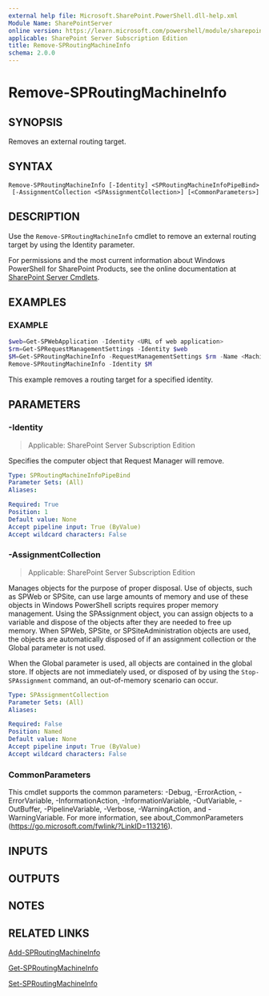 ```yaml
---
external help file: Microsoft.SharePoint.PowerShell.dll-help.xml
Module Name: SharePointServer
online version: https://learn.microsoft.com/powershell/module/sharepoint-server/remove-sproutingmachineinfo
applicable: SharePoint Server Subscription Edition
title: Remove-SPRoutingMachineInfo
schema: 2.0.0
---
```


# Remove-SPRoutingMachineInfo

## SYNOPSIS
Removes an external routing target.

## SYNTAX

```
Remove-SPRoutingMachineInfo [-Identity] <SPRoutingMachineInfoPipeBind>
 [-AssignmentCollection <SPAssignmentCollection>] [<CommonParameters>]
```

## DESCRIPTION
Use the `Remove-SPRoutingMachineInfo` cmdlet to remove an external routing target by using the Identity parameter.

For permissions and the most current information about Windows PowerShell for SharePoint Products, see the online documentation at [SharePoint Server Cmdlets](https://learn.microsoft.com/powershell/sharepoint/sharepoint-server/sharepoint-server-cmdlets).

## EXAMPLES

### EXAMPLE
```powershell
$web=Get-SPWebApplication -Identity <URL of web application>
$rm=Get-SPRequestManagementSettings -Identity $web
$M=Get-SPRoutingMachineInfo -RequestManagementSettings $rm -Name <MachineName>
Remove-SPRoutingMachineInfo -Identity $M
```

This example removes a routing target for a specified identity.

## PARAMETERS

### -Identity

> Applicable: SharePoint Server Subscription Edition

Specifies the computer object that Request Manager will remove.

```yaml
Type: SPRoutingMachineInfoPipeBind
Parameter Sets: (All)
Aliases:

Required: True
Position: 1
Default value: None
Accept pipeline input: True (ByValue)
Accept wildcard characters: False
```

### -AssignmentCollection

> Applicable: SharePoint Server Subscription Edition

Manages objects for the purpose of proper disposal.
Use of objects, such as SPWeb or SPSite, can use large amounts of memory and use of these objects in Windows PowerShell scripts requires proper memory management.
Using the SPAssignment object, you can assign objects to a variable and dispose of the objects after they are needed to free up memory.
When SPWeb, SPSite, or SPSiteAdministration objects are used, the objects are automatically disposed of if an assignment collection or the Global parameter is not used.

When the Global parameter is used, all objects are contained in the global store.
If objects are not immediately used, or disposed of by using the `Stop-SPAssignment` command, an out-of-memory scenario can occur.

```yaml
Type: SPAssignmentCollection
Parameter Sets: (All)
Aliases:

Required: False
Position: Named
Default value: None
Accept pipeline input: True (ByValue)
Accept wildcard characters: False
```

### CommonParameters
This cmdlet supports the common parameters: -Debug, -ErrorAction, -ErrorVariable, -InformationAction, -InformationVariable, -OutVariable, -OutBuffer, -PipelineVariable, -Verbose, -WarningAction, and -WarningVariable. For more information, see about_CommonParameters (https://go.microsoft.com/fwlink/?LinkID=113216).

## INPUTS

## OUTPUTS

## NOTES

## RELATED LINKS

[Add-SPRoutingMachineInfo](Add-SPRoutingMachineInfo.md)

[Get-SPRoutingMachineInfo](Get-SPRoutingMachineInfo.md)

[Set-SPRoutingMachineInfo](Set-SPRoutingMachineInfo.md)
